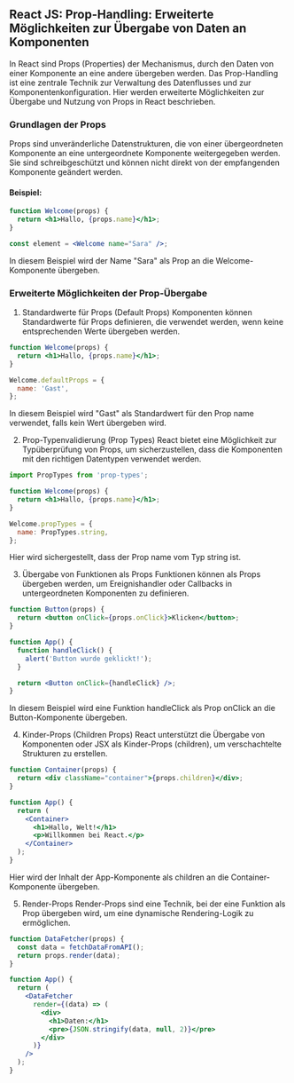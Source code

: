 ## React JS: Prop-Handling: Erweiterte Möglichkeiten zur Übergabe von Daten an Komponenten

In React sind Props (Properties) der Mechanismus, durch den Daten von einer Komponente an eine andere übergeben werden. Das Prop-Handling ist eine zentrale Technik zur Verwaltung des Datenflusses und zur Komponentenkonfiguration. Hier werden erweiterte Möglichkeiten zur Übergabe und Nutzung von Props in React beschrieben.

### Grundlagen der Props

Props sind unveränderliche Datenstrukturen, die von einer übergeordneten Komponente an eine untergeordnete Komponente weitergegeben werden. Sie sind schreibgeschützt und können nicht direkt von der empfangenden Komponente geändert werden.

#### Beispiel:

```jsx
function Welcome(props) {
  return <h1>Hallo, {props.name}</h1>;
}

const element = <Welcome name="Sara" />;
```

In diesem Beispiel wird der Name "Sara" als Prop an die Welcome-Komponente übergeben.

### Erweiterte Möglichkeiten der Prop-Übergabe
1. Standardwerte für Props (Default Props)
Komponenten können Standardwerte für Props definieren, die verwendet werden, wenn keine entsprechenden Werte übergeben werden.

```jsx
function Welcome(props) {
  return <h1>Hallo, {props.name}</h1>;
}

Welcome.defaultProps = {
  name: 'Gast',
};
```

In diesem Beispiel wird "Gast" als Standardwert für den Prop name verwendet, falls kein Wert übergeben wird.

2. Prop-Typenvalidierung (Prop Types)
React bietet eine Möglichkeit zur Typüberprüfung von Props, um sicherzustellen, dass die Komponenten mit den richtigen Datentypen verwendet werden.

```jsx
import PropTypes from 'prop-types';

function Welcome(props) {
  return <h1>Hallo, {props.name}</h1>;
}

Welcome.propTypes = {
  name: PropTypes.string,
};
```

Hier wird sichergestellt, dass der Prop name vom Typ string ist.

3. Übergabe von Funktionen als Props
Funktionen können als Props übergeben werden, um Ereignishandler oder Callbacks in untergeordneten Komponenten zu definieren.

```jsx
function Button(props) {
  return <button onClick={props.onClick}>Klicken</button>;
}

function App() {
  function handleClick() {
    alert('Button wurde geklickt!');
  }

  return <Button onClick={handleClick} />;
}
```

In diesem Beispiel wird eine Funktion handleClick als Prop onClick an die Button-Komponente übergeben.

4. Kinder-Props (Children Props)
React unterstützt die Übergabe von Komponenten oder JSX als Kinder-Props (children), um verschachtelte Strukturen zu erstellen.

```jsx
function Container(props) {
  return <div className="container">{props.children}</div>;
}

function App() {
  return (
    <Container>
      <h1>Hallo, Welt!</h1>
      <p>Willkommen bei React.</p>
    </Container>
  );
}
```

Hier wird der Inhalt der App-Komponente als children an die Container-Komponente übergeben.

5. Render-Props
Render-Props sind eine Technik, bei der eine Funktion als Prop übergeben wird, um eine dynamische Rendering-Logik zu ermöglichen.

```jsx
function DataFetcher(props) {
  const data = fetchDataFromAPI();
  return props.render(data);
}

function App() {
  return (
    <DataFetcher
      render={(data) => (
        <div>
          <h1>Daten:</h1>
          <pre>{JSON.stringify(data, null, 2)}</pre>
        </div>
      )}
    />
  );
}
```
